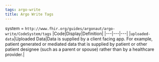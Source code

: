 ```yaml
---
tags: argo-write
title: Argo Write Tags
---
```


system = `http://www.fhir.org/guides/argonaut/argo-write/CodeSystem/tags`
|Code|Display|Definition|
|---|---|---|
|`uploaded-data`|Uploaded Data|Data is supplied by a client facing app. For example, patient generated or mediated data that is supplied by patient or other patient designee (such as a parent or spouse) rather than by a healthcare provider.|